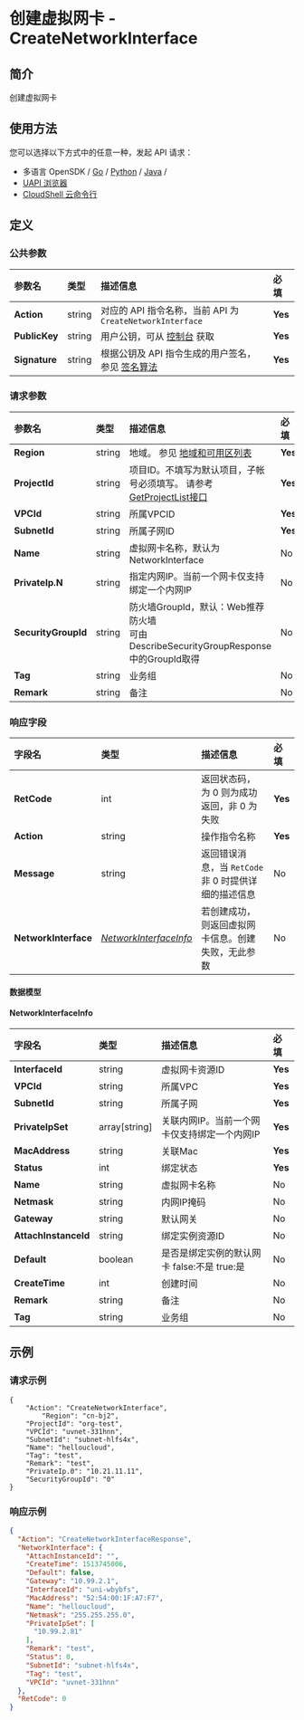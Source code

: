 # 创建虚拟网卡 - CreateNetworkInterface

## 简介

创建虚拟网卡






## 使用方法

您可以选择以下方式中的任意一种，发起 API 请求：
- 多语言 OpenSDK / [Go](https://github.com/ucloud/ucloud-sdk-go) / [Python](https://github.com/ucloud/ucloud-sdk-python3) / [Java](https://github.com/ucloud/ucloud-sdk-java) /
- [UAPI 浏览器](https://console.ucloud.cn/uapi/detail?id=CreateNetworkInterface)
- [CloudShell 云命令行](https://shell.ucloud.cn/)


## 定义

### 公共参数

| 参数名 | 类型 | 描述信息 | 必填 |
|:---|:---|:---|:---|
| **Action**     | string  | 对应的 API 指令名称，当前 API 为 `CreateNetworkInterface`                        | **Yes** |
| **PublicKey**  | string  | 用户公钥，可从 [控制台](https://console.ucloud.cn/uapi/apikey) 获取                                             | **Yes** |
| **Signature**  | string  | 根据公钥及 API 指令生成的用户签名，参见 [签名算法](api/summary/signature.md)  | **Yes** |

### 请求参数

| 参数名 | 类型 | 描述信息 | 必填 |
|:---|:---|:---|:---|
| **Region** | string | 地域。 参见 [地域和可用区列表](https://docs.ucloud.cn/api/summary/regionlist) |**Yes**|
| **ProjectId** | string | 项目ID。不填写为默认项目，子帐号必须填写。 请参考[GetProjectList接口](https://docs.ucloud.cn/api/summary/get_project_list) |**Yes**|
| **VPCId** | string | 所属VPCID |**Yes**|
| **SubnetId** | string | 所属子网ID |**Yes**|
| **Name** | string | 虚拟网卡名称，默认为 NetworkInterface |No|
| **PrivateIp.N** | string | 指定内网IP。当前一个网卡仅支持绑定一个内网IP |No|
| **SecurityGroupId** | string | 防火墙GroupId，默认：Web推荐防火墙 <br />可由DescribeSecurityGroupResponse中的GroupId取得 |No|
| **Tag** | string | 业务组 |No|
| **Remark** | string | 备注 |No|

### 响应字段

| 字段名 | 类型 | 描述信息 | 必填 |
|:---|:---|:---|:---|
| **RetCode** | int | 返回状态码，为 0 则为成功返回，非 0 为失败 |**Yes**|
| **Action** | string | 操作指令名称 |**Yes**|
| **Message** | string | 返回错误消息，当 `RetCode` 非 0 时提供详细的描述信息 |No|
| **NetworkInterface** | [*NetworkInterfaceInfo*](#NetworkInterfaceInfo) | 若创建成功，则返回虚拟网卡信息。创建失败，无此参数 |No|

#### 数据模型


#### NetworkInterfaceInfo

| 字段名 | 类型 | 描述信息 | 必填 |
|:---|:---|:---|:---|
| **InterfaceId** | string | 虚拟网卡资源ID |**Yes**|
| **VPCId** | string | 所属VPC |**Yes**|
| **SubnetId** | string | 所属子网 |**Yes**|
| **PrivateIpSet** | array[string] | 关联内网IP。当前一个网卡仅支持绑定一个内网IP |**Yes**|
| **MacAddress** | string | 关联Mac |**Yes**|
| **Status** | int | 绑定状态 |**Yes**|
| **Name** | string | 虚拟网卡名称 |No|
| **Netmask** | string | 内网IP掩码 |No|
| **Gateway** | string | 默认网关 |No|
| **AttachInstanceId** | string | 绑定实例资源ID |No|
| **Default** | boolean | 是否是绑定实例的默认网卡 false:不是 true:是 |No|
| **CreateTime** | int | 创建时间 |No|
| **Remark** | string | 备注 |No|
| **Tag** | string | 业务组 |No|

## 示例

### 请求示例
    
```
{
	"Action": "CreateNetworkInterface",
        "Region": "cn-bj2",
	"ProjectId": "org-test",
	"VPCId": "uvnet-331hnn",
	"SubnetId": "subnet-hlfs4x",
	"Name": "helloucloud",
	"Tag": "test",
	"Remark": "test",
	"PrivateIp.0": "10.21.11.11",
	"SecurityGroupId": "0"
}
```

### 响应示例
    
```json
{
  "Action": "CreateNetworkInterfaceResponse",
  "NetworkInterface": {
    "AttachInstanceId": "",
    "CreateTime": 1513745006,
    "Default": false,
    "Gateway": "10.99.2.1",
    "InterfaceId": "uni-wbybfs",
    "MacAddress": "52:54:00:1F:A7:F7",
    "Name": "helloucloud",
    "Netmask": "255.255.255.0",
    "PrivateIpSet": [
      "10.99.2.81"
    ],
    "Remark": "test",
    "Status": 0,
    "SubnetId": "subnet-hlfs4x",
    "Tag": "test",
    "VPCId": "uvnet-331hnn"
  },
  "RetCode": 0
}
```





